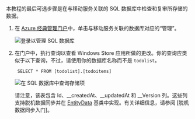 
本教程的最后可选步骤是在与移动服务关联的 SQL 数据库中检查和复审所存储的数据。

1. 在 [Azure 经典管理门户](https://manage.windowsazure.cn/)中，单击与移动服务关联的数据库对应的“管理”。
 
    ![登录以管理 SQL 数据库](./media/mobile-services-dotnet-backend-view-sql-data/manage-sql-azure-database.png)

2. 在门户中，执行查询以查看 Windows Store 应用所做的更改。你的查询应类似于以下查询，不过，请使用你的数据库名称而不是 <code>todolist</code>。</p>

        SELECT * FROM [todolist].[todoitems]

    ![在 SQL 数据库中查询存储项](./media/mobile-services-dotnet-backend-view-sql-data/sql-azure-query.png)

    请注意，该表包含 Id、\_\_createdAt、\_\_updatedAt 和 \_\_Version 列。这些列支持脱机数据同步并在 [EntityData](http://msdn.microsoft.com/zh-cn/library/microsoft.windowsazure.mobile.service.entitydata.aspx) 基类中实现。有关详细信息，请参阅 [脱机数据同步入门]。

<!---HONumber=Mooncake_0118_2016-->